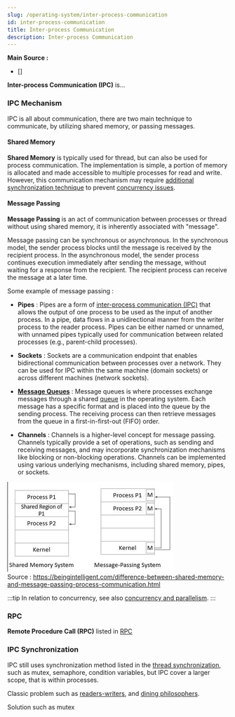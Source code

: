 ```yaml
---
slug: /operating-system/inter-process-communication
id: inter-process-communication
title: Inter-process Communication
description: Inter-process Communication
---
```


**Main Source :**

- [] 

**Inter-process Communication (IPC)** is...

### IPC Mechanism

IPC is all about communication, there are two main technique to communicate, by utilizing shared memory, or passing messages.

#### Shared Memory

**Shared Memory** is typically used for thread, but can also be used for process communication. The implementation is simple, a portion of memory is allocated and made accessible to multiple processes for read and write. However, this communication mechanism may require [additional synchronization technique](#thread-synchronization) to prevent [concurrency issues](#multithreading-problems).

#### Message Passing

**Message Passing** is an act of communication between processes or thread without using shared memory, it is inherently associated with "message".

Message passing can be synchronous or asynchronous. In the synchronous model, the sender process blocks until the message is received by the recipient process. In the asynchronous model, the sender process continues execution immediately after sending the message, without waiting for a response from the recipient. The recipient process can receive the message at a later time.

Some example of message passing :

- **Pipes** : Pipes are a form of [inter-process communication (IPC)](/operating-system/inter-process-communication) that allows the output of one process to be used as the input of another process. In a pipe, data flows in a unidirectional manner from the writer process to the reader process. Pipes can be either named or unnamed, with unnamed pipes typically used for communication between related processes (e.g., parent-child processes).

- **Sockets** : Sockets are a communication endpoint that enables bidirectional communication between processes over a network. They can be used for IPC within the same machine (domain sockets) or across different machines (network sockets).

- **[Message Queues](/backend-development/message-broker#message-broker)** : Message queues is where processes exchange messages through a shared [queue](/data-structures-and-algorithms/queue) in the operating system. Each message has a specific format and is placed into the queue by the sending process. The receiving process can then retrieve messages from the queue in a first-in-first-out (FIFO) order.

- **Channels** : Channels is a higher-level concept for message passing. Channels typically provide a set of operations, such as sending and receiving messages, and may incorporate synchronization mechanisms like blocking or non-blocking operations. Channels can be implemented using various underlying mechanisms, including shared memory, pipes, or sockets.

![Message passing](./communication-mechanism.png)  
Source : https://beingintelligent.com/difference-between-shared-memory-and-message-passing-process-communication.html

:::tip
In relation to concurrency, see also [concurrency and parallelism](/computer-and-programming-fundamentals/concurrency-and-parallelism).
:::

### RPC

**Remote Procedure Call (RPC)** listed in [RPC](/backend-development/rpc)

### IPC Synchronization

IPC still uses synchronization method listed in the [thread synchronization](/operating-system/multithreading#thread-synchronization), such as mutex, semaphore, condition variables, but IPC cover a larger scope, that is within processes.

Classic problem such as [readers-writers](/operating-system/process-synchronization#readers-writers), and [dining philosophers](/operating-system/process-synchronization#dining-philosophers).

Solution such as mutex
